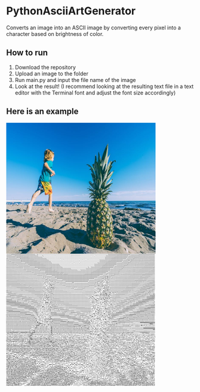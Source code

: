 # PythonAsciiArtGenerator
Converts an image into an ASCII image by converting every pixel into a character based on brightness of color.
## How to run
1. Download the repository
2. Upload an image to the folder
3. Run main.py and input the file name of the image
4. Look at the result! (I recommend looking at the resulting text file in a text editor with the Terminal font and adjust the font size accordingly)<br>
## Here is an example
<img src="example-image.jpg" width="400" height="350" style="float:left"><img src="intoASCII.JPG" width="400" height="auto">
